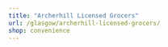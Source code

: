 ```yaml
---
title: "Archerhill Licensed Grocers"
url: /glasgow/archerhill-licensed-grocers/
shop: convenience
---
```

